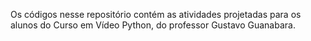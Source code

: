 Os códigos nesse repositório contém as atividades projetadas para os alunos do Curso em Vídeo Python, do professor Gustavo Guanabara.

